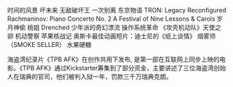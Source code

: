 时间的风景
坏未来
无敌破坏王
一次别离
东京物语
TRON: Legacy Reconfigured
Rachmaninov: Piano Concerto No. 2
A Festival of Nine Lessons & Carols
岁月神偷
桃姐
Drenched
少年派的奇幻漂流
操作系统革命
《攻壳机动队》天使之卵 机动警察
苹果核战记
奥斯卡最佳动画短片：迪士尼的《纸上谈情》
烟雾师（SMOKE SELLER）
水果硬糖

海盗湾纪录片《TPB AFK》在创作共用下发布, 是第一部在互联网上同步上映的电影。《TPB AFK》通过Kickstarter筹集到了部分资金，主要讲述了三位海盗湾创始人在瑞典的官司，他们被判入狱一年，罚款三千万瑞典克朗。
